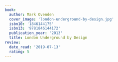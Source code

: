```yaml
---
book:
  author: Mark Ovenden
  cover_image: 'london-underground-by-design.jpg'
  isbn10: '1846144175'
  isbn13: '9781846144172'
  publication_year: '2013'
  title: London Underground by Design
review:
  date_read: '2019-07-13'
  rating: 5
---
```

